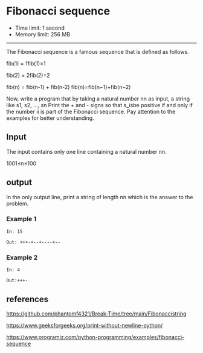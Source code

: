 # Fibonacci sequence

- Time limit: 1 second
- Memory limit: 256 MB

------

The Fibonacci sequence is a famous sequence that is defined as follows.

fib(1) = 1fib(1)=1

fib(2) = 2fib(2)=2

fib(n) = fib(n-1) + fib(n-2) fib(n)=fib(n−1)+fib(n−2)

Now, write a program that by taking a natural number nn as input, a string like s1, s2, ..., sn Print the + and - signs so that s_isbe positive if and only if the number ii is part of the Fibonacci sequence. Pay attention to the examples for better understanding.

## Input
The input contains only one line containing a natural number nn.

1001≤n≤100

## output
In the only output line, print a string of length nn which is the answer to the problem.

### Example 1
````
In: 15
````

````
Out: +++-+--+----+--
````
### Example 2
````
In: 4
````

````
Out:+++-
````

## references
https://github.com/phantomf4321/Break-Time/tree/main/Fibonaccistring

https://www.geeksforgeeks.org/print-without-newline-python/

https://www.programiz.com/python-programming/examples/fibonacci-sequence
